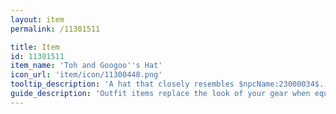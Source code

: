 ```yaml
---
layout: item
permalink: /11301511

title: Item
id: 11301511
item_name: 'Toh and Googoo''s Hat'
icon_url: 'item/icon/11300448.png'
tooltip_description: 'A hat that closely resembles $npcName:23000034$.'
guide_description: 'Outfit items replace the look of your gear when equipped.'
---
```

